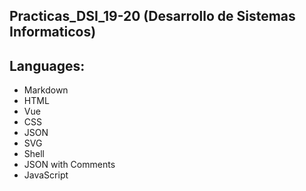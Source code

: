 ## Practicas_DSI_19-20 (Desarrollo de Sistemas Informaticos)

## Languages:
* Markdown
* HTML
* Vue
* CSS
* JSON
* SVG
* Shell
* JSON with Comments
* JavaScript


